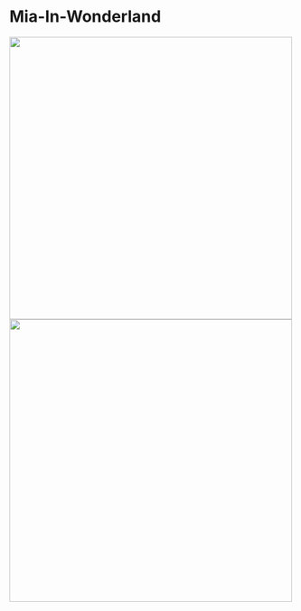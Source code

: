 # Mia-In-Wonderland
<img src = "https://user-images.githubusercontent.com/89514717/158937316-45d94ff6-c217-4461-a5bc-7b7da75af531.jpg" width = "500">
<img src = "https://user-images.githubusercontent.com/89514717/158937340-754f97be-e179-4708-9e30-96c44c713de3.jpg" width = "500">


